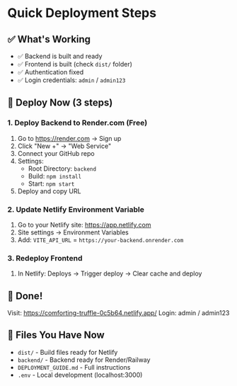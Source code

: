 # Quick Deployment Steps

## ✅ What's Working

- ✅ Backend is built and ready
- ✅ Frontend is built (check `dist/` folder)
- ✅ Authentication fixed
- ✅ Login credentials: `admin` / `admin123`

## 🚀 Deploy Now (3 steps)

### 1. Deploy Backend to Render.com (Free)

1. Go to https://render.com → Sign up
2. Click "New +" → "Web Service"
3. Connect your GitHub repo
4. Settings:
   - Root Directory: `backend`
   - Build: `npm install`
   - Start: `npm start`
5. Deploy and copy URL

### 2. Update Netlify Environment Variable

1. Go to your Netlify site: https://app.netlify.com
2. Site settings → Environment Variables
3. Add: `VITE_API_URL` = `https://your-backend.onrender.com`

### 3. Redeploy Frontend

1. In Netlify: Deploys → Trigger deploy → Clear cache and deploy

## 🎉 Done!

Visit: https://comforting-truffle-0c5b64.netlify.app/
Login: admin / admin123

## 📝 Files You Have Now

- `dist/` - Build files ready for Netlify
- `backend/` - Backend ready for Render/Railway
- `DEPLOYMENT_GUIDE.md` - Full instructions
- `.env` - Local development (localhost:3000)

